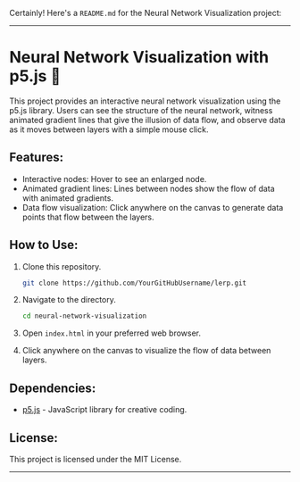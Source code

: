 Certainly! Here's a `README.md` for the Neural Network Visualization project:

---

# Neural Network Visualization with p5.js 🎨

This project provides an interactive neural network visualization using the p5.js library. Users can see the structure of the neural network, witness animated gradient lines that give the illusion of data flow, and observe data as it moves between layers with a simple mouse click.


## Features:

- Interactive nodes: Hover to see an enlarged node.
- Animated gradient lines: Lines between nodes show the flow of data with animated gradients.
- Data flow visualization: Click anywhere on the canvas to generate data points that flow between the layers.

## How to Use:

1. Clone this repository.
    ```bash
    git clone https://github.com/YourGitHubUsername/lerp.git
    ```

2. Navigate to the directory.
    ```bash
    cd neural-network-visualization
    ```

3. Open `index.html` in your preferred web browser.

4. Click anywhere on the canvas to visualize the flow of data between layers.

## Dependencies:

- [p5.js](https://p5js.org/) - JavaScript library for creative coding.


## License:

This project is licensed under the MIT License.

---
